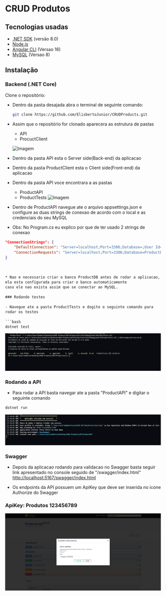 # CRUD Produtos

## Tecnologias usadas

- [.NET SDK](https://dotnet.microsoft.com/download) (versão 8.0)
- [Node.js](https://nodejs.org/) 
- [Angular CLI](https://angular.io/cli) (Versao 16)
- [MySQL](https://www.mysql.com/downloads/) (Versao 8)

## Instalação

### Backend (.NET Core)

Clone o repositório:

- Dentro da pasta desajada abra o terminal de seguinte comando: 

   ```bash
   git clone https://github.com/ElisbertoJunior/CRUDProducts.git

- Assim que o repositório for clonado aparecera as estrutura de pastas
    * API
    * ProcuctClient

    ![Imagem](ProductClient/images/extruturaPastas.png)


- Dentro da pasta API esta o Server side(Back-end) da aplicacao
- Dentro da pasta ProductClient esta o Client side(Front-end) da aplicacao 

- Dentro da pasta API voce encontrara a as pastas
   * ProductAPI
   * ProductTests
   ![Imagem](ProductClient/images/pastaapi.png)

- Dentro de ProductAPI navegue ate o arquivo appsettings.json e configure as duas strings 
de conexao de acordo com o local e as credenciais do seu MySQL
- Obs: No Program.cs eu explico por que de ter usado 2 strings de conexao

```json
"ConnectionStrings": {
    "DefaultConnection": "Server=localhost;Port=3306;Database=;User Id=seu_usuario;Password=sua_senha;Pooling=true;",
    "ConnectionRequests": "Server=localhost;Port=3306;Database=ProductDB;User Id=seu_usuario;Password=sua_senha;Pooling=true;"
}

``` 
```


* Nao e necessario criar o banco ProductDB antes de rodar a aplicacao, ela esta configurada para criar o banco automaticamente
caso ele nao exista assim que se conectar ao MySQL.

### Rodando testes

- Navegue ate a pasta ProductTests e dogite o seguinte comando para rodar os testes

```bash
dotnet test
```
![Imagem](ProductClient/images/apitest.png)

### Rodando a API

- Para rodar a API basta navegar ate a pasta "ProductAPI" e digitar o seguinte comando
```bash
dotnet run
```
![API rodando](ProductClient/images/apirodando.png)


### Swagger

- Depois da aplicacao rodando para validacao no Swagger basta seguir link apresentado no 
console seguido de "/swagger/index.html"
[http://localhost:5167/swagger/index.html](http://localhost:5167/swagger/index.html)

- Os endpoints da API possuem um ApiKey que deve ser inserida no icone Authorize do Swagger
### ApiKey: Produtos 123456789
![API KEY](ProductClient/images/apikey.png)